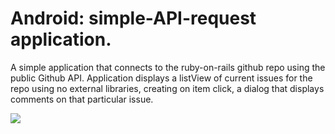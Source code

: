 # Android: simple-API-request application.
 A simple application that connects to the ruby-on-rails github repo using the public Github API.
 Application displays a listView of current issues for the repo using no external libraries, creating on item click, a dialog that displays comments on that particular issue. 
 
 
 ![](https://github.com/lighterletter/Dual-level-API-request/blob/master/sample/githubApiSample.gif)
